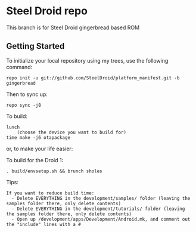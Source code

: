 Steel Droid repo
===========

This branch is for Steel Droid gingerbread based ROM


Getting Started
---------------

To initialize your local repository using my trees, use the following command:

    repo init -u git://github.com/SteelDroid/platform_manifest.git -b gingerbread

Then to sync up:

    repo sync -j8

To build:

    lunch
        (choose the device you want to build for)
    time make -j6 otapackage

or, to make your life easier:

To build for the Droid 1:

    . build/envsetup.sh && brunch sholes


Tips:

    If you want to reduce build time:
      - Delete EVERYTHING in the development/samples/ folder (leaving the samples folder there, only delete contents)
      - Delete EVERYTHING in the development/tutorials/ folder (leaving the samples folder there, only delete contents)
      - Open up /development/apps/Development/Android.mk, and comment out the "include" lines with a #

